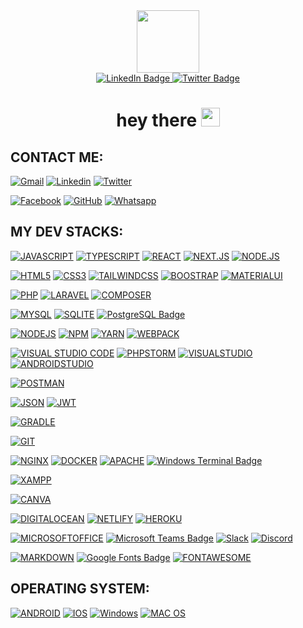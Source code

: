 <div id="header" align="center">
  <img src="https://media.giphy.com/media/M9gbBd9nbDrOTu1Mqx/giphy.gif" width="100"/>
<div id="badges">
  <a href="https://www.linkedin.com/in/princewill-kelechi/">
    <img src="https://img.shields.io/badge/LinkedIn-blue?style=for-the-badge&logo=linkedin&logoColor=white" alt="LinkedIn Badge"/>
  </a>
  <a href="https://twitter.com/tech_princewill">
    <img src="https://img.shields.io/badge/Twitter-blue?style=for-the-badge&logo=twitter&logoColor=white" alt="Twitter Badge"/>
  </a>
</div>
  <h1>
  hey there
  <img src="https://media.giphy.com/media/hvRJCLFzcasrR4ia7z/giphy.gif" width="30px"/>
</h1>
</div>

## CONTACT ME:

[![Gmail](https://img.shields.io/badge/-Gmail-FF0000?style=for-the-badge&labelColor=FF0000&logo=gmail&logoColor=white)](mailto:princewillkelechi02020@gmail.com?subject=[GitHub])
[![Linkedin](https://img.shields.io/badge/-Linkedin-0e76a8?style=for-the-badge&logo=Linkedin&logoColor=white)](https://www.linkedin.com/in/princewill-kelechi/)
[![Twitter](https://img.shields.io/badge/twitter-1DA1F2.svg?style=for-the-badge&logo=twitter&logoColor=white)](https://twitter.com/tech_princewill)

[![Facebook](https://img.shields.io/badge/facebook-005FED.svg?style=for-the-badge&logo=facebook&logoColor=white)](https://web.facebook.com/kelechi.princewill.73)
[![GitHub](https://img.shields.io/badge/Github-100000?style=for-the-badge&logo=github&logoColor=white)](https://github.com/Princewill-Kelechi)
[![Whatsapp](https://img.shields.io/badge/-Whatsapp-4AC959?style=for-the-badge&logo=whatsapp&logoColor=white)](https://wa.me/message/+2348147482518)



## MY DEV STACKS:

[![JAVASCRIPT](https://img.shields.io/badge/JavaScript-323330?style=for-the-badge&logo=javascript&logoColor=F7DF1E)](https://github.com/Princewill-Kelechi)
[![TYPESCRIPT](https://img.shields.io/badge/TypeScript-007ACC?style=for-the-badge&logo=typescript&logoColor=white)](https://github.com/Princewill-Kelechi)
[![REACT](https://img.shields.io/badge/React-20232A?style=for-the-badge&logo=react&logoColor=61DAFB)](https://github.com/Princewill-Kelechi)
[![NEXT.JS](https://img.shields.io/badge/Nest.js-100000?style=for-the-badge&logo=next.js&logoColor=white)](https://github.com/Princewill-Kelechi)
[![NODE.JS](https://img.shields.io/badge/node-20232A?style=for-the-badge&logo=node.js&logoColor=339933)](https://github.com/Princewill-Kelechi)

[![HTML5](https://img.shields.io/badge/HTML5-E34F26?style=for-the-badge&logo=html5&logoColor=white)](https://github.com/Princewill-Kelechi)
[![CSS3](https://img.shields.io/badge/CSS3-1572B6?style=for-the-badge&logo=css3&logoColor=white)](https://github.com/Princewill-Kelechi)
[![TAILWINDCSS](https://img.shields.io/badge/Tailwind_CSS-38B2AC?style=for-the-badge&logo=tailwind-css&logoColor=white)](https://github.com/Princewill-Kelechi)
[![BOOSTRAP](https://img.shields.io/badge/Bootstrap-563D7C?style=for-the-badge&logo=bootstrap&logoColor=white)](https://github.com/Princewill-Kelechi)
[![MATERIALUI](https://img.shields.io/badge/Material%20UI-007FFF?style=for-the-badge&logo=mui&logoColor=white)](https://github.com/Princewill-Kelechi)

[![PHP](https://img.shields.io/badge/PHP-777BB4?style=for-the-badge&logo=php&logoColor=white)]()
[![LARAVEL](https://img.shields.io/badge/Laravel-FF2D20?style=for-the-badge&logo=laravel&logoColor=white)]()
[![COMPOSER](https://img.shields.io/badge/Composer-885630?style=for-the-badge&logo=Composer&logoColor=white)]()

[![MYSQL](https://img.shields.io/badge/MySQL-005C84?style=for-the-badge&logo=mysql&logoColor=white)]()
[![SQLITE](https://img.shields.io/badge/SQLite-07405E?style=for-the-badge&logo=sqlite&logoColor=white)]()
[![PostgreSQL Badge](https://img.shields.io/badge/PostgreSQL-4169E1?logo=postgresql&logoColor=fff&style=for-the-badge)]()

[![NODEJS](https://img.shields.io/badge/Node.js-339933?style=for-the-badge&logo=nodedotjs&logoColor=white)]()
[![NPM](https://img.shields.io/badge/npm-CB3837?style=for-the-badge&logo=npm&logoColor=white)]()
[![YARN](https://img.shields.io/badge/Yarn-2C8EBB?style=for-the-badge&logo=yarn&logoColor=white)]()
[![WEBPACK](https://img.shields.io/badge/Webpack-8DD6F9?style=for-the-badge&logo=Webpack&logoColor=white)]()

[![VISUAL STUDIO CODE](https://img.shields.io/badge/Visual_Studio_Code-0078D4?style=for-the-badge&logo=visual%20studio%20code&logoColor=white)]()
[![PHPSTORM](http://img.shields.io/badge/-PHPStorm-181717?style=for-the-badge&logo=phpstorm&logoColor=white)]()
[![VISUALSTUDIO](https://img.shields.io/badge/Visual_Studio-5C2D91?style=for-the-badge&logo=visual%20studio&logoColor=white)]()
[![ANDROIDSTUDIO](https://img.shields.io/badge/Android_Studio-3DDC84?style=for-the-badge&logo=android-studio&logoColor=white)]()

[![POSTMAN](https://img.shields.io/badge/Postman-FF6C37?style=for-the-badge&logo=Postman&logoColor=white)]()

[![JSON](https://img.shields.io/badge/json-5E5C5C?style=for-the-badge&logo=json&logoColor=white)]()
[![JWT](https://img.shields.io/badge/JWT-000000?style=for-the-badge&logo=JSON%20web%20tokens&logoColor=white)]()

[![GRADLE](https://img.shields.io/badge/gradle-02303A?style=for-the-badge&logo=gradle&logoColor=white)]()

[![GIT](https://img.shields.io/badge/GIT-E44C30?style=for-the-badge&logo=git&logoColor=white)]()

[![NGINX](https://img.shields.io/badge/Nginx-009639?style=for-the-badge&logo=nginx&logoColor=white)]()
[![DOCKER](https://img.shields.io/badge/Docker-2CA5E0?style=for-the-badge&logo=docker&logoColor=white)]()
[![APACHE](https://img.shields.io/badge/Apache-D22128?style=for-the-badge&logo=Apache&logoColor=white)]()
[![Windows Terminal Badge](https://img.shields.io/badge/Windows%20Terminal-4D4D4D?logo=windowsterminal&logoColor=fff&style=for-the-badge)]()

[![XAMPP](https://img.shields.io/badge/Xampp-F37623?style=for-the-badge&logo=xampp&logoColor=white)]()

[![CANVA](https://img.shields.io/badge/Canva-%2300C4CC.svg?&style=for-the-badge&logo=Canva&logoColor=white)]()

[![DIGITALOCEAN](https://img.shields.io/badge/Digital_Ocean-0080FF?style=for-the-badge&logo=DigitalOcean&logoColor=white)]()
[![NETLIFY](https://img.shields.io/badge/Netlify-00C7B7?style=for-the-badge&logo=netlify&logoColor=white)]()
[![HEROKU](https://img.shields.io/badge/Heroku-430098?style=for-the-badge&logo=heroku&logoColor=white)]()

[![MICROSOFTOFFICE](https://img.shields.io/badge/Microsoft_Office-D83B01?style=for-the-badge&logo=microsoft-office&logoColor=white)]()
[![Microsoft Teams Badge](https://img.shields.io/badge/Microsoft%20Teams-6264A7?logo=microsoftteams&logoColor=fff&style=for-the-badge)]()
[![Slack](https://img.shields.io/badge/Slack-4A154B?style=for-the-badge&logo=slack&logoColor=white)]()
[![Discord](https://img.shields.io/badge/Discord-7289DA?style=for-the-badge&logo=discord&logoColor=white)]()

[![MARKDOWN](https://img.shields.io/badge/Markdown-000000?style=for-the-badge&logo=markdown&logoColor=white)]()
[![Google Fonts Badge](https://img.shields.io/badge/Google%20Fonts-4285F4?logo=googlefonts&logoColor=fff&style=for-the-badge)]()
[![FONTAWESOME](https://img.shields.io/badge/Font_Awesome-339AF0?style=for-the-badge&logo=fontawesome&logoColor=white)]()

## OPERATING SYSTEM:

[![ANDROID](https://img.shields.io/badge/Android-3DDC84?style=for-the-badge&logo=android&logoColor=white)]()
[![IOS](https://img.shields.io/badge/iOS-000000?style=for-the-badge&logo=ios&logoColor=white)]()
[![Windows](https://img.shields.io/badge/Windows-0078D6?style=for-the-badge&logo=windows&logoColor=white)]()
[![MAC OS](https://img.shields.io/badge/mac%20os-000000?style=for-the-badge&logo=macos&logoColor=F0F0F0)]()

<!--
**Princewill-Kelechi/Princewill-Kelechi** is a ✨ _special_ ✨ repository because its `README.md` (this file) appears on your GitHub profile.

Here are some ideas to get you started:

- 🔭 I’m currently working on ...
- 🌱 I’m currently learning ...
- 👯 I’m looking to collaborate on ...
- 🤔 I’m looking for help with ...
- 💬 Ask me about ...
- 📫 How to reach me: ...
- 😄 Pronouns: ...
- ⚡ Fun fact: ...
-->
